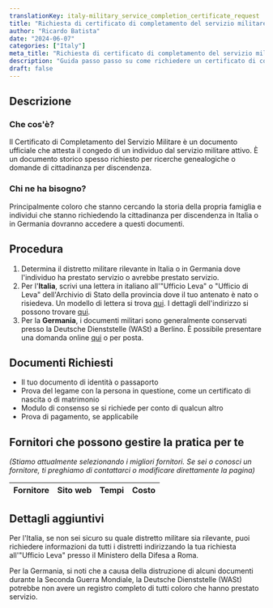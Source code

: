 ```yaml
---
translationKey: italy-military_service_completion_certificate_request
title: "Richiesta di certificato di completamento del servizio militare"
author: "Ricardo Batista"
date: "2024-06-07"
categories: ["Italy"]
meta_title: "Richiesta di certificato di completamento del servizio militare per scopi genealogici e di cittadinanza"
description: "Guida passo passo su come richiedere un certificato di completamento del servizio militare in Italia e in Germania."
draft: false
---
```


## Descrizione
### Che cos'è?
Il Certificato di Completamento del Servizio Militare è un documento ufficiale che attesta il congedo di un individuo dal servizio militare attivo. È un documento storico spesso richiesto per ricerche genealogiche o domande di cittadinanza per discendenza.

### Chi ne ha bisogno?
Principalmente coloro che stanno cercando la storia della propria famiglia e individui che stanno richiedendo la cittadinanza per discendenza in Italia o in Germania dovranno accedere a questi documenti.

## Procedura

1. Determina il distretto militare rilevante in Italia o in Germania dove l'individuo ha prestato servizio o avrebbe prestato servizio.
2. Per l'**Italia**, scrivi una lettera in italiano all'"Ufficio Leva" o "Ufficio di Leva" dell'Archivio di Stato della provincia dove il tuo antenato è nato o risiedeva.
     Un modello di lettera si trova [qui](http://www.circolocalabrese.org/resources/letters/military.asp). I dettagli dell'indirizzo si possono trovare [qui](http://www.antenati.san.beniculturali.it/v/Archivio+di+Stato+di+Campobasso/Stato+civile+italiano/Campobasso/Nati/1871/007330246_00036.jpg.html?g2_imageViewsIndex=0).
3. Per la **Germania**, i documenti militari sono generalmente conservati presso la Deutsche Dienststelle (WASt) a Berlino. È possibile presentare una domanda online [qui](https://www.dd-wast.de/en/info-service-enquiries-enquiry-form.html) o per posta.

## Documenti Richiesti
- Il tuo documento di identità o passaporto
- Prova del legame con la persona in questione, come un certificato di nascita o di matrimonio
- Modulo di consenso se si richiede per conto di qualcun altro
- Prova di pagamento, se applicabile

## Fornitori che possono gestire la pratica per te

_(Stiamo attualmente selezionando i migliori fornitori. Se sei o conosci un fornitore, ti preghiamo di contattarci o modificare direttamente la pagina)_

| Fornitore       |     Sito web    |     Tempi        |       Costo      |
| --------------- | --------------- |  :-------------: | :-------------: |

## Dettagli aggiuntivi
Per l'Italia, se non sei sicuro su quale distretto militare sia rilevante, puoi richiedere informazioni da tutti i distretti indirizzando la tua richiesta all'"Ufficio Leva" presso il Ministero della Difesa a Roma.

Per la Germania, si noti che a causa della distruzione di alcuni documenti durante la Seconda Guerra Mondiale, la Deutsche Dienststelle (WASt) potrebbe non avere un registro completo di tutti coloro che hanno prestato servizio.